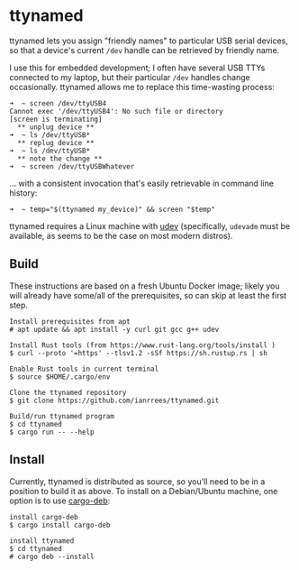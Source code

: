 # ttynamed
ttynamed lets you assign "friendly names" to particular USB serial devices, so that a device's current `/dev` handle can be retrieved by friendly name.

I use this for embedded development; I often have several USB TTYs connected to my laptop, but their particular `/dev` handles change occasionally.  ttynamed allows me to replace this time-wasting process:
```
➜  ~ screen /dev/ttyUSB4
Cannot exec '/dev/ttyUSB4': No such file or directory
[screen is terminating]
  ** unplug device **
➜  ~ ls /dev/ttyUSB*
  ** replug device **
➜  ~ ls /dev/ttyUSB*
  ** note the change **
➜  ~ screen /dev/ttyUSBWhatever
```
... with a consistent invocation that's easily retrievable in command line history:
```
➜  ~ temp="$(ttynamed my_device)" && screen "$temp"
```

ttynamed requires a Linux machine with [udev](https://en.wikipedia.org/wiki/Udev) (specifically, `udevadm` must be available, as seems to be the case on most modern distros).

## Build 
These instructions are based on a fresh Ubuntu Docker image; likely you will already have some/all of the prerequisites, so can skip at least the first step.
```
Install prerequisites from apt
# apt update && apt install -y curl git gcc g++ udev

Install Rust tools (from https://www.rust-lang.org/tools/install )
$ curl --proto '=https' --tlsv1.2 -sSf https://sh.rustup.rs | sh

Enable Rust tools in current terminal
$ source $HOME/.cargo/env

Clone the ttynamed repository
$ git clone https://github.com/ianrrees/ttynamed.git

Build/run ttynamed program
$ cd ttynamed
$ cargo run -- --help
```

## Install
Currently, ttynamed is distributed as source, so you'll need to be in a position to build it as above.  To install on a Debian/Ubuntu machine, one option is to use [cargo-deb](https://github.com/mmstick/cargo-deb):
```
install cargo-deb
$ cargo install cargo-deb

install ttynamed
$ cd ttynamed
# cargo deb --install
```
